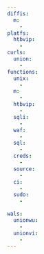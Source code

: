 ```yaml
---
diffis:
  m:
    -
platfs:
  htbvip:
    -
curls:
  union:
    -
functions:
  unix:
    -
  m:
    -
  htbvip:
    -
  sqli:
    -
  waf:
    -
  sql:
    -
  creds:
    -
  source:
    -
  ci:
    -
  sudo:
    -

wals:
  unionwu:
    -
  unionvi:
    -
---
```

